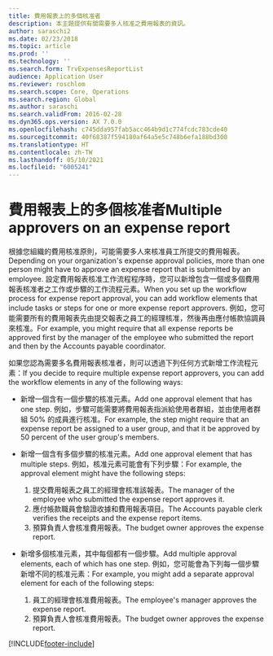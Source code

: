 ```yaml
---
title: 費用報表上的多個核准者
description: 本主題提供有關需要多人核准之費用報表的資訊。
author: saraschi2
ms.date: 02/23/2018
ms.topic: article
ms.prod: ''
ms.technology: ''
ms.search.form: TrvExpensesReportList
audience: Application User
ms.reviewer: roschlom
ms.search.scope: Core, Operations
ms.search.region: Global
ms.author: saraschi
ms.search.validFrom: 2016-02-28
ms.dyn365.ops.version: AX 7.0.0
ms.openlocfilehash: c745dda957fab5acc464b9d1c774fcdc783cde40
ms.sourcegitcommit: 40f68387f594180af64a5e5c748b6efa188bd300
ms.translationtype: HT
ms.contentlocale: zh-TW
ms.lasthandoff: 05/10/2021
ms.locfileid: "6005241"
---
```

# <a name="multiple-approvers-on-an-expense-report"></a><span data-ttu-id="28be4-103">費用報表上的多個核准者</span><span class="sxs-lookup"><span data-stu-id="28be4-103">Multiple approvers on an expense report</span></span>

<span data-ttu-id="28be4-104">根據您組織的費用核准原則，可能需要多人來核准員工所提交的費用報表。</span><span class="sxs-lookup"><span data-stu-id="28be4-104">Depending on your organization's expense approval policies, more than one person might have to approve an expense report that is submitted by an employee.</span></span> <span data-ttu-id="28be4-105">設定費用報表核准工作流程程序時，您可以新增包含一個或多個費用報表核准者之工作或步驟的工作流程元素。</span><span class="sxs-lookup"><span data-stu-id="28be4-105">When you set up the workflow process for expense report approval, you can add workflow elements that include tasks or steps for one or more expense report approvers.</span></span> <span data-ttu-id="28be4-106">例如，您可能需要所有的費用報表先由提交報表之員工的經理核准，然後再由應付帳款協調員來核准。</span><span class="sxs-lookup"><span data-stu-id="28be4-106">For example, you might require that all expense reports be approved first by the manager of the employee who submitted the report and then by the Accounts payable coordinator.</span></span>

<span data-ttu-id="28be4-107">如果您認為需要多名費用報表核准者，則可以透過下列任何方式新增工作流程元素：</span><span class="sxs-lookup"><span data-stu-id="28be4-107">If you decide to require multiple expense report approvers, you can add the workflow elements in any of the following ways:</span></span>

- <span data-ttu-id="28be4-108">新增一個含有一個步驟的核准元素。</span><span class="sxs-lookup"><span data-stu-id="28be4-108">Add one approval element that has one step.</span></span> <span data-ttu-id="28be4-109">例如，步驟可能需要將費用報表指派給使用者群組，並由使用者群組 50% 的成員進行核准。</span><span class="sxs-lookup"><span data-stu-id="28be4-109">For example, the step might require that an expense report be assigned to a user group, and that it be approved by 50 percent of the user group's members.</span></span>
- <span data-ttu-id="28be4-110">新增一個含有多個步驟的核准元素。</span><span class="sxs-lookup"><span data-stu-id="28be4-110">Add one approval element that has multiple steps.</span></span> <span data-ttu-id="28be4-111">例如，核准元素可能會有下列步驟：</span><span class="sxs-lookup"><span data-stu-id="28be4-111">For example, the approval element might have the following steps:</span></span>

    1. <span data-ttu-id="28be4-112">提交費用報表之員工的經理會核准該報表。</span><span class="sxs-lookup"><span data-stu-id="28be4-112">The manager of the employee who submitted the expense report approves it.</span></span>
    2. <span data-ttu-id="28be4-113">應付帳款職員會驗證收據和費用報表項目。</span><span class="sxs-lookup"><span data-stu-id="28be4-113">The Accounts payable clerk verifies the receipts and the expense report items.</span></span>
    3. <span data-ttu-id="28be4-114">預算負責人會核准費用報表。</span><span class="sxs-lookup"><span data-stu-id="28be4-114">The budget owner approves the expense report.</span></span>

- <span data-ttu-id="28be4-115">新增多個核准元素，其中每個都有一個步驟。</span><span class="sxs-lookup"><span data-stu-id="28be4-115">Add multiple approval elements, each of which has one step.</span></span> <span data-ttu-id="28be4-116">例如，您可能會為下列每一個步驟新增不同的核准元素：</span><span class="sxs-lookup"><span data-stu-id="28be4-116">For example, you might add a separate approval element for each of the following steps:</span></span>

    1. <span data-ttu-id="28be4-117">員工的經理會核准費用報表。</span><span class="sxs-lookup"><span data-stu-id="28be4-117">The employee's manager approves the expense report.</span></span>
    2. <span data-ttu-id="28be4-118">預算負責人會核准費用報表。</span><span class="sxs-lookup"><span data-stu-id="28be4-118">The budget owner approves the expense report.</span></span>


[!INCLUDE[footer-include](../includes/footer-banner.md)]